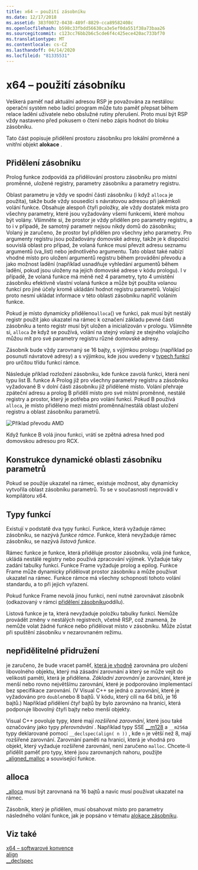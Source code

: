 ```yaml
---
title: x64 – použití zásobníku
ms.date: 12/17/2018
ms.assetid: 383f0072-0438-489f-8829-cca89582408c
ms.openlocfilehash: b598c33fbdd56630ca3e5ef0da551f38a73baa26
ms.sourcegitcommit: c123cc76bb2b6c5cde6f4c425ece420ac733bf70
ms.translationtype: MT
ms.contentlocale: cs-CZ
ms.lasthandoff: 04/14/2020
ms.locfileid: "81335531"
---
```

# <a name="x64-stack-usage"></a>x64 – použití zásobníku

Veškerá paměť nad aktuální adresou RSP je považována za nestálou: operační systém nebo ladicí program může tuto paměť přepsat během relace ladění uživatele nebo obslužné rutiny přerušení. Proto musí být RSP vždy nastaveno před pokusem o čtení nebo zápis hodnot do bloku zásobníku.

Tato část popisuje přidělení prostoru zásobníku pro lokální proměnné a vnitřní objekt **alokace** .

## <a name="stack-allocation"></a>Přidělení zásobníku

Prolog funkce zodpovídá za přidělování prostoru zásobníku pro místní proměnné, uložené registry, parametry zásobníku a parametry registru.

Oblast parametru je vždy ve spodní části zásobníku (i když `alloca` je použita), takže bude vždy sousedící s návratovou adresou při jakémkoli volání funkce. Obsahuje alespoň čtyři položky, ale vždy dostatek místa pro všechny parametry, které jsou vyžadovány všemi funkcemi, které mohou být volány. Všimněte si, že prostor je vždy přidělen pro parametry registru, a to i v případě, že samotný parametr nejsou nikdy domů do zásobníku; Volaný je zaručeno, že prostor byl přidělen pro všechny jeho parametry. Pro argumenty registru jsou požadovány domovské adresy, takže je k dispozici souvislá oblast pro případ, že volaná funkce musí převzít adresu seznamu argumentů (va_list) nebo jednotlivého argumentu. Tato oblast také nabízí vhodné místo pro uložení argumentů registru během provádění převodu a jako možnost ladění (například usnadňuje vyhledání argumentů během ladění, pokud jsou uloženy na jejich domovské adrese v kódu prologu). I v případě, že volaná funkce má méně než 4 parametry, tyto 4 umístění zásobníku efektivně vlastní volaná funkce a může být použita volanou funkcí pro jiné účely kromě ukládání hodnot registru parametrů.  Volající proto nesmí ukládat informace v této oblasti zásobníku napříč voláním funkce.

Pokud je místo dynamicky přiděleno`alloca`() ve funkci, pak musí být nestálý registr použit jako ukazatel na rámec k označení základu pevné části zásobníku a tento registr musí být uložen a inicializován v prologu. Všimněte si, `alloca` že když se používá, volání na stejný volaný ze stejného volajícího můžou mít pro své parametry registru různé domovské adresy.

Zásobník bude vždy zarovnaný se 16 bajty, s výjimkou prologu (například po posunutí návratové adresy) a s výjimkou, kde jsou uvedeny v [typech funkcí](#function-types) pro určitou třídu funkcí rámce.

Následuje příklad rozložení zásobníku, kde funkce zavolá funkci, která není typu list B. funkce A Prolog již pro všechny parametry registru a zásobníku vyžadované B v dolní části zásobníku již přidělené místo. Volání přehraje zpáteční adresu a prolog B přidělí místo pro své místní proměnné, nestálé registry a prostor, který je potřeba pro volání funkcí. Pokud B používá `alloca`, je místo přiděleno mezi místní proměnná/nestálá oblast uložení registru a oblast zásobníku parametrů.

![Příklad převodu AMD](../build/media/vcamd_conv_ex_5.png "Příklad převodu AMD")

Když funkce B volá jinou funkci, vrátí se zpětná adresa hned pod domovskou adresou pro RCX.

## <a name="dynamic-parameter-stack-area-construction"></a>Konstrukce dynamické oblasti zásobníku parametrů

Pokud se použije ukazatel na rámec, existuje možnost, aby dynamicky vytvořila oblast zásobníku parametrů. To se v současnosti neprovádí v kompilátoru x64.

## <a name="function-types"></a>Typy funkcí

Existují v podstatě dva typy funkcí. Funkce, která vyžaduje rámec zásobníku, se nazývá *funkce rámce*. Funkce, která nevyžaduje rámec zásobníku, se nazývá *listová funkce*.

Rámec funkce je funkce, která přiděluje prostor zásobníku, volá jiné funkce, ukládá nestálé registry nebo používá zpracování výjimek. Vyžaduje taky zadání tabulky funkcí. Funkce Frame vyžaduje prolog a epilog. Funkce Frame může dynamicky přidělovat prostor zásobníku a může používat ukazatel na rámec. Funkce rámce má všechny schopnosti tohoto volání standardu, a to při jejich vyřazení.

Pokud funkce Frame nevolá jinou funkci, není nutné zarovnávat zásobník (odkazovaný v rámci [přidělení zásobníku](#stack-allocation)oddílu).

Listová funkce je ta, která nevyžaduje položku tabulky funkcí. Nemůže provádět změny v nestálých registrech, včetně RSP, což znamená, že nemůže volat žádné funkce nebo přidělovat místo v zásobníku. Může zůstat při spuštění zásobníku v nezarovnaném režimu.

## <a name="malloc-alignment"></a>nepřidělitelné přidružení

je zaručeno, že bude vracet paměť, [která je vhodně](../c-runtime-library/reference/malloc.md) zarovnána pro uložení libovolného objektu, který má zásadní zarovnání a který se může vejít do velikosti paměti, která je přidělena. *Základní zarovnání* je zarovnání, které je menší nebo rovno největšímu zarovnání, které je podporováno implementací bez specifikace zarovnání. (V Visual C++ se jedná o zarovnání, které je vyžadováno pro `double`nebo 8 bajtů. V kódu, který cílí na 64 bitů, je 16 bajtů.) Například přidělení čtyř bajtů by bylo zarovnáno na hranici, která podporuje libovolný čtyři bajty nebo menší objekty.

Visual C++ povoluje typy, které mají *rozšířené zarovnání*, které jsou také označovány jako typy *přerovnávání* . Například typy SSE [__m128](../cpp/m128.md) a `__m256`a typy deklarované pomocí `__declspec(align( n ))` , kde `n` je větší než 8, mají rozšířené zarovnání. Zarovnání paměti na hranici, která je vhodná pro objekt, který vyžaduje rozšířené zarovnání, není zaručeno `malloc`. Chcete-li přidělit paměť pro typy, které jsou zarovnaných nahoru, použijte [_aligned_malloc](../c-runtime-library/reference/aligned-malloc.md) a související funkce.

## <a name="alloca"></a>alloca

[_alloca](../c-runtime-library/reference/alloca.md) musí být zarovnaná na 16 bajtů a navíc musí používat ukazatel na rámec.

Zásobník, který je přidělen, musí obsahovat místo pro parametry následného volání funkce, jak je popsáno v tématu [alokace zásobníku](#stack-allocation).

## <a name="see-also"></a>Viz také

[x64 – softwarové konvence](../build/x64-software-conventions.md)<br/>
[align](../cpp/align-cpp.md)<br/>
[__declspec](../cpp/declspec.md)
